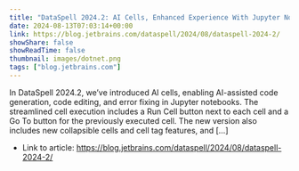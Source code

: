 ```yaml
---
title: "DataSpell 2024.2: AI Cells, Enhanced Experience With Jupyter Notebooks, Geo Viewer for Tabular Data Files, and More"
date: 2024-08-13T07:03:14+00:00
link: https://blog.jetbrains.com/dataspell/2024/08/dataspell-2024-2/
showShare: false
showReadTime: false
thumbnail: images/dotnet.png
tags: ["blog.jetbrains.com"]
---
```

In DataSpell 2024.2, we’ve introduced AI cells, enabling AI-assisted code generation, code editing, and error fixing in Jupyter notebooks. The streamlined cell execution includes a Run Cell button next to each cell and a Go To button for the previously executed cell. The new version also includes new collapsible cells and cell tag features, and […]

- Link to article: https://blog.jetbrains.com/dataspell/2024/08/dataspell-2024-2/